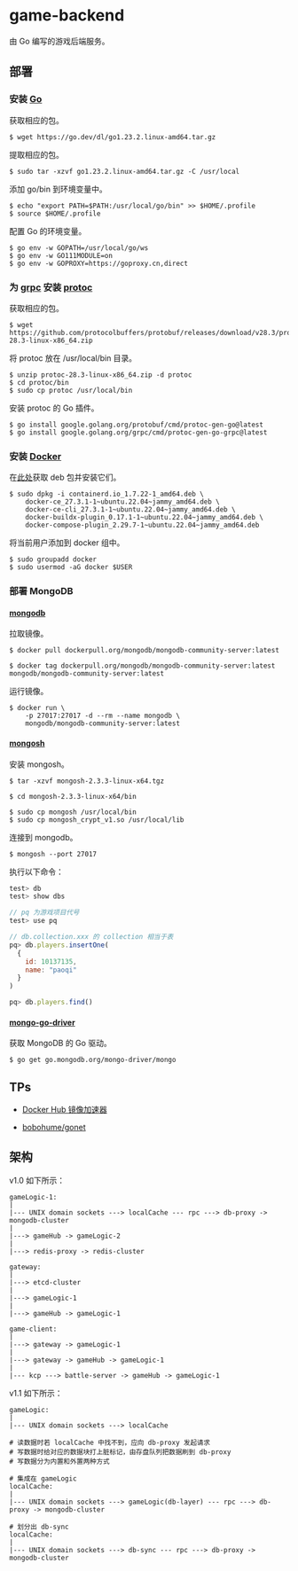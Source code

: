 # game-backend

由 Go 编写的游戏后端服务。

## 部署

### 安装 [Go](https://go.dev/doc/install)

获取相应的包。

```
$ wget https://go.dev/dl/go1.23.2.linux-amd64.tar.gz
```

提取相应的包。

```
$ sudo tar -xzvf go1.23.2.linux-amd64.tar.gz -C /usr/local
```

添加 go/bin 到环境变量中。

```
$ echo "export PATH=$PATH:/usr/local/go/bin" >> $HOME/.profile
$ source $HOME/.profile
```

配置 Go 的环境变量。

```
$ go env -w GOPATH=/usr/local/go/ws
$ go env -w GO111MODULE=on
$ go env -w GOPROXY=https://goproxy.cn,direct
```

### 为 [grpc](https://grpc.io/docs/languages/go/quickstart/) 安装 [protoc](https://protobuf.dev/downloads/)

获取相应的包。

```
$ wget https://github.com/protocolbuffers/protobuf/releases/download/v28.3/protoc-28.3-linux-x86_64.zip
```

将 protoc 放在 /usr/local/bin 目录。

```
$ unzip protoc-28.3-linux-x86_64.zip -d protoc
$ cd protoc/bin
$ sudo cp protoc /usr/local/bin
```

安装 protoc 的 Go 插件。

```
$ go install google.golang.org/protobuf/cmd/protoc-gen-go@latest
$ go install google.golang.org/grpc/cmd/protoc-gen-go-grpc@latest
```

### 安装 [Docker](https://docs.docker.com/engine/install/ubuntu/)

在[此处](https://download.docker.com/linux/ubuntu/dists/jammy/pool/stable/amd64/)获取 deb 包并安装它们。

```
$ sudo dpkg -i containerd.io_1.7.22-1_amd64.deb \
    docker-ce_27.3.1-1~ubuntu.22.04~jammy_amd64.deb \
    docker-ce-cli_27.3.1-1~ubuntu.22.04~jammy_amd64.deb \
    docker-buildx-plugin_0.17.1-1~ubuntu.22.04~jammy_amd64.deb \
    docker-compose-plugin_2.29.7-1~ubuntu.22.04~jammy_amd64.deb
```

将当前用户添加到 docker 组中。

```
$ sudo groupadd docker
$ sudo usermod -aG docker $USER
```

### 部署 MongoDB

#### [mongodb](https://www.mongodb.com/zh-cn/docs/manual/tutorial/install-mongodb-community-with-docker/)

拉取镜像。

```
$ docker pull dockerpull.org/mongodb/mongodb-community-server:latest

$ docker tag dockerpull.org/mongodb/mongodb-community-server:latest mongodb/mongodb-community-server:latest
```

运行镜像。

```
$ docker run \
    -p 27017:27017 -d --rm --name mongodb \
    mongodb/mongodb-community-server:latest
```

#### [mongosh](https://www.mongodb.com/zh-cn/docs/mongodb-shell/install/)

安装 mongosh。

```
$ tar -xzvf mongosh-2.3.3-linux-x64.tgz

$ cd mongosh-2.3.3-linux-x64/bin

$ sudo cp mongosh /usr/local/bin
$ sudo cp mongosh_crypt_v1.so /usr/local/lib
```

连接到 mongodb。

```
$ mongosh --port 27017
```

执行以下命令：

```js
test> db
test> show dbs

// pq 为游戏项目代号
test> use pq

// db.collection.xxx 的 collection 相当于表
pq> db.players.insertOne(
  {
    id: 10137135,
    name: "paoqi"
  }
)

pq> db.players.find()
```

#### [mongo-go-driver](https://www.mongodb.com/zh-cn/docs/drivers/go/current/quick-start/)

获取 MongoDB 的 Go 驱动。

```
$ go get go.mongodb.org/mongo-driver/mongo
```

## TPs

+ [Docker Hub 镜像加速器](https://gist.github.com/y0ngb1n/7e8f16af3242c7815e7ca2f0833d3ea6)

+ [bobohume/gonet](https://gitcode.com/gh_mirrors/go/gonet/overview)

## 架构

v1.0 如下所示：

```
gameLogic-1:
|
|--- UNIX domain sockets ---> localCache --- rpc ---> db-proxy -> mongodb-cluster
|
|---> gameHub -> gameLogic-2
|
|---> redis-proxy -> redis-cluster

gateway:
|
|---> etcd-cluster
|
|---> gameLogic-1
|
|---> gameHub -> gameLogic-1

game-client:
|
|---> gateway -> gameLogic-1
|
|---> gateway -> gameHub -> gameLogic-1
|
|--- kcp ---> battle-server -> gameHub -> gameLogic-1
```

v1.1 如下所示：

```
gameLogic:
|
|--- UNIX domain sockets ---> localCache

# 读数据时若 localCache 中找不到，应向 db-proxy 发起请求
# 写数据时给对应的数据块打上脏标记，由存盘队列把数据刷到 db-proxy
# 写数据分为内置和外置两种方式

# 集成在 gameLogic
localCache:
|
|--- UNIX domain sockets ---> gameLogic(db-layer) --- rpc ---> db-proxy -> mongodb-cluster

# 划分出 db-sync
localCache:
|
|--- UNIX domain sockets ---> db-sync --- rpc ---> db-proxy -> mongodb-cluster
```
